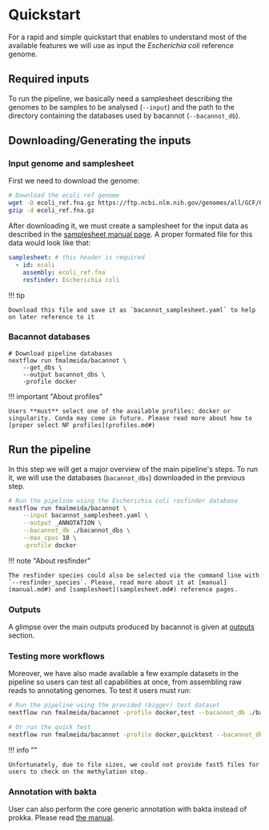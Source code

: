 # Quickstart

For a rapid and simple quickstart that enables to understand most of the available features we will use as input the _Escherichia coli_ reference genome.

## Required inputs

To run the pipeline, we basically need a samplesheet describing the genomes to be samples to be analysed (`--input`) and the path to the directory containing the databases used by bacannot (`--bacannot_db`).

## Downloading/Generating the inputs

### Input genome and samplesheet

First we need to download the genome:

```bash
# Download the ecoli ref genome
wget -O ecoli_ref.fna.gz https://ftp.ncbi.nlm.nih.gov/genomes/all/GCF/000/008/865/GCF_000008865.2_ASM886v2/GCF_000008865.2_ASM886v2_genomic.fna.gz
gzip -d ecoli_ref.fna.gz
```

After downloading it, we must create a samplesheet for the input data as described in the [samplesheet manual page](samplesheet.md#). A proper formated file for this data would look like that:

```yaml
samplesheet: # this header is required
  - id: ecoli
    assembly: ecoli_ref.fna
    resfinder: Escherichia coli
```

!!! tip

    Download this file and save it as `bacannot_samplesheet.yaml` to help on later reference to it

### Bacannot databases

```{bash .annotate hl_lines="5"}
# Download pipeline databases
nextflow run fmalmeida/bacannot \
    --get_dbs \
    --output bacannot_dbs \
    -profile docker
```

!!! important "About profiles"
    
    Users **must** select one of the available profiles: docker or singularity. Conda may come in future. Please read more about how to [proper select NF profiles](profiles.md#)

## Run the pipeline

In this step we will get a major overview of the main pipeline's steps. To run it, we will use the databases (`bacannot_dbs`) downloaded in the previous step.

```bash
# Run the pipeline using the Escherichia coli resfinder database
nextflow run fmalmeida/bacannot \
    --input bacannot_samplesheet.yaml \
    --output _ANNOTATION \
    --bacannot_db ./bacannot_dbs \
    --max_cpus 10 \
    -profile docker
```

!!! note "About resfinder"

    The resfinder species could also be selected via the command line with `--resfinder_species`. Please, read more about it at [manual](manual.md#) and [samplesheet](samplesheet.md#) reference pages.

### Outputs

A glimpse over the main outputs produced by bacannot is given at [outputs](outputs.md#) section.

### Testing more workflows

Moreover, we have also made available a few example datasets in the pipeline so users can test all capabilities at once, from assembling raw reads to annotating genomes. To test it users must run:

```bash
# Run the pipeline using the provided (bigger) test dataset
nextflow run fmalmeida/bacannot -profile docker,test --bacannot_db ./bacannot_dbs --max_cpus 10

# Or run the quick test
nextflow run fmalmeida/bacannot -profile docker,quicktest --bacannot_db ./bacannot_dbs ---max_cpus 10
```

!!! info ""

    Unfortunately, due to file sizes, we could not provide fast5 files for users to check on the methylation step.

### Annotation with bakta

User can also perform the core generic annotation with bakta instead of prokka. Please read [the manual](manual#bakta-annotation).
